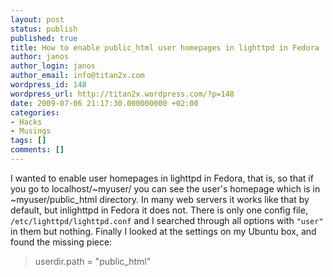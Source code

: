 ```yaml
---
layout: post
status: publish
published: true
title: How to enable public_html user homepages in lighttpd in Fedora
author: janos
author_login: janos
author_email: info@titan2x.com
wordpress_id: 148
wordpress_url: http://titan2x.wordpress.com/?p=148
date: 2009-07-06 21:17:30.000000000 +02:00
categories:
- Hacks
- Musings
tags: []
comments: []
---
```

I wanted to enable user homepages in lighttpd in Fedora, that is, so that if you go to localhost/~myuser/ you can see the user's homepage which is in ~myuser/public_html directory. In many web servers it works like that by default, but inlighttpd in Fedora it does not. There is only one config file, <code>/etc/lighttpd/lighttpd.conf</code> and I searched through all options with <code>"user"</code> in them but nothing. Finally I looked at the settings on my Ubuntu box, and found the missing piece:
<blockquote>userdir.path = "public_html"</blockquote>
